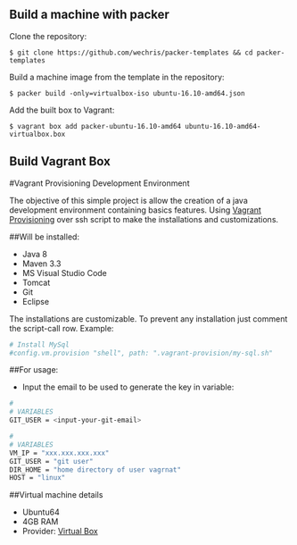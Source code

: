 ## Build a machine with packer 

Clone the repository:

    $ git clone https://github.com/wechris/packer-templates && cd packer-templates

Build a machine image from the template in the repository:

    $ packer build -only=virtualbox-iso ubuntu-16.10-amd64.json

Add the built box to Vagrant:

    $ vagrant box add packer-ubuntu-16.10-amd64 ubuntu-16.10-amd64-virtualbox.box

## Build Vagrant Box

#Vagrant Provisioning Development Environment

 The objective of this simple project is allow the creation of a java development environment containing basics features.
 Using [Vagrant Provisioning](https://www.vagrantup.com/docs/provisioning/) over ssh script to make the installations and customizations.

##Will be installed:
 * Java 8
 * Maven 3.3
 * MS Visual Studio Code
 * Tomcat
 * Git
 * Eclipse


The installations are customizable. To prevent any installation just comment the script-call row.
Example:
```bash
# Install MySql
#config.vm.provision "shell", path: ".vagrant-provision/my-sql.sh"
```

##For usage:
* Input the email to be used to generate the key in variable:

```bash
#
# VARIABLES
GIT_USER = <input-your-git-email>
```
```bash
#
# VARIABLES
VM_IP = "xxx.xxx.xxx.xxx"
GIT_USER = "git user"
DIR_HOME = "home directory of user vagrnat"
HOST = "linux"
```

##Virtual machine details
 * Ubuntu64
 * 4GB RAM
 * Provider: [Virtual Box](https://www.virtualbox.org/)

